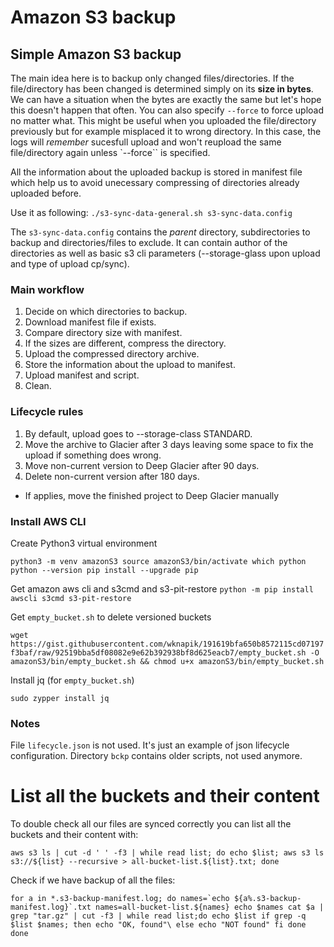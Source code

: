 # Amazon S3 backup
## Simple Amazon S3 backup
The main idea here is to backup only changed files/directories. If the file/directory has been changed is determined simply on its **size in bytes**. We can have a situation when the bytes are exactly the same but let's hope this doesn't happen that often. You can also specify `--force` to force upload no matter what. This might be useful when you uploaded the file/directory previously but for example misplaced it to wrong directory. In this case, the logs will *remember* sucesfull upload and won't reupload the same file/directory again unless `--force`` is specified.

All the information about the uploaded backup is stored in manifest file which help us to avoid unecessary compressing of directories already uploaded before.

Use it as following:
`./s3-sync-data-general.sh s3-sync-data.config`

The `s3-sync-data.config` contains the _parent_ directory, subdirectories to backup and directories/files to exclude. It can contain author of the directories as well as basic s3 cli parameters (--storage-glass upon upload and type of upload cp/sync).

### Main workflow
1. Decide on which directories to backup.
2. Download manifest file if exists.
3. Compare directory size with manifest.
4. If the sizes are different, compress the directory.
5. Upload the compressed directory archive.
6. Store the information about the upload to manifest.
7. Upload manifest and script.
8. Clean.

### Lifecycle rules
1. By default, upload goes to --storage-class STANDARD.
2. Move the archive to Glacier after 3 days leaving some space to fix the upload if something does wrong.
3. Move non-current version to Deep Glacier after 90 days.
4. Delete non-current version after 180 days.

* If applies, move the finished project to Deep Glacier manually

### Install AWS CLI
Create Python3 virtual environment

`python3 -m venv amazonS3
source amazonS3/bin/activate
which python
python --version
pip install --upgrade pip`

Get amazon aws cli and s3cmd and s3-pit-restore
`python -m pip install awscli s3cmd s3-pit-restore`

Get `empty_bucket.sh` to delete versioned buckets

`wget https://gist.githubusercontent.com/wknapik/191619bfa650b8572115cd07197f3baf/raw/92519bba5df08082e9e62b392938bf8d625eacb7/empty_bucket.sh -O amazonS3/bin/empty_bucket.sh && chmod u+x amazonS3/bin/empty_bucket.sh`

Install jq (for `empty_bucket.sh`)

`sudo zypper install jq`


### Notes
File `lifecycle.json` is not used. It's just an example of json lifecycle configuration.
Directory `bckp` contains older scripts, not used anymore.

# List all the buckets and their content
To double check all our files are synced correctly you can list all the buckets and their content with:

`aws s3 ls | cut -d ' ' -f3 | while read list; do echo $list; aws s3 ls s3://${list} --recursive > all-bucket-list.${list}.txt; done`

Check if we have backup of all the files:

``for a in *.s3-backup-manifest.log; do
    names=`echo ${a%.s3-backup-manifest.log}`.txt
    names=all-bucket-list.${names}
    echo $names
    cat $a | grep "tar.gz" | cut -f3 | while read list;do
        echo $list
        if grep -q $list $names; then
            echo "OK, found"\
        else
            echo "NOT found"
        fi
    done
done``
